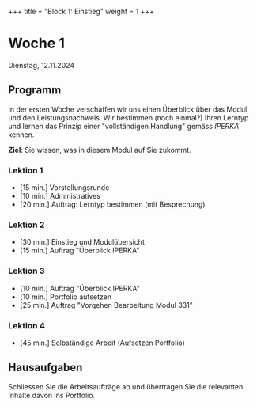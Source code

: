 +++
title = "Block 1: Einstieg"
weight = 1
+++

# Woche 1

Dienstag, 12.11.2024

## Programm

In der ersten Woche verschaffen wir uns einen Überblick über das Modul und den
Leistungsnachweis. Wir bestimmen (noch einmal?) Ihren Lerntyp und lernen das
Prinzip einer "vollständigen Handlung" gemäss _IPERKA_ kennen.

**Ziel**: Sie wissen, was in diesem Modul auf Sie zukommt.

### Lektion 1

- [15 min.] Vorstellungsrunde
- [10 min.] Administratives
- [20 min.] Auftrag: Lerntyp bestimmen (mit Besprechung)

### Lektion 2

- [30 min.] Einstieg und Modulübersicht
- [15 min.] Auftrag "Überblick IPERKA"

### Lektion 3

- [10 min.] Auftrag "Überblick IPERKA"
- [10 min.] Portfolio aufsetzen
- [25 min.] Auftrag "Vorgehen Bearbeitung Modul 331"

### Lektion 4

- [45 min.] Selbständige Arbeit (Aufsetzen Portfolio)

## Hausaufgaben

Schliessen Sie die Arbeitsaufträge ab und übertragen Sie die relevanten Inhalte davon ins Portfolio.
